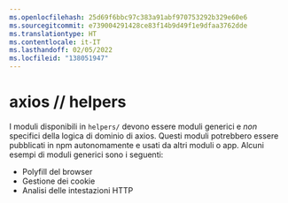 ```yaml
---
ms.openlocfilehash: 25d69f6bbc97c383a91abf970753292b329e60e6
ms.sourcegitcommit: e739004291428ce83f14b9d49f1e9dfaa3762dde
ms.translationtype: HT
ms.contentlocale: it-IT
ms.lasthandoff: 02/05/2022
ms.locfileid: "138051947"
---
```

# <a name="axios--helpers"></a>axios // helpers

I moduli disponibili in `helpers/` devono essere moduli generici e _non_ specifici della logica di dominio di axios. Questi moduli potrebbero essere pubblicati in npm autonomamente e usati da altri moduli o app. Alcuni esempi di moduli generici sono i seguenti:

- Polyfill del browser
- Gestione dei cookie
- Analisi delle intestazioni HTTP
